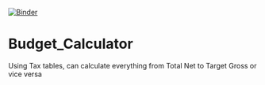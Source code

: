 [![Binder](https://mybinder.org/badge_logo.svg)](https://mybinder.org/v2/gh/OMBeau/Budget_Calculator/master?urlpath=%Budget_Calculator%2.ipynb)


# Budget_Calculator
Using Tax tables, can calculate everything from Total Net to Target Gross or vice versa 
